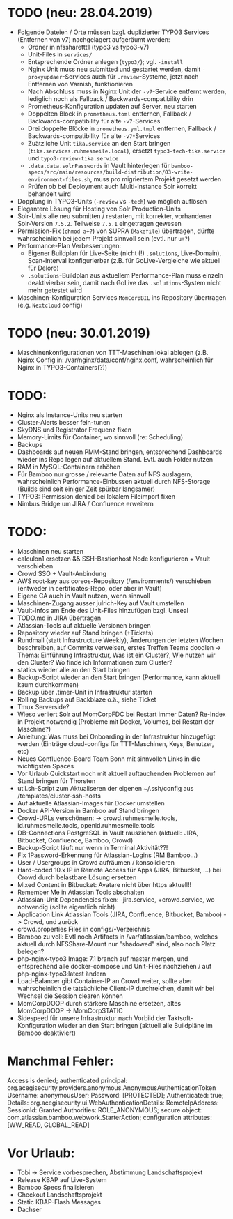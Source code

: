 # TODO (neu: 28.04.2019)
* Folgende Dateien / Orte müssen bzgl. duplizierter TYPO3 Services (Entfernen von v7) nachgelagert aufgeräumt werden:
    * Ordner in nfssharettt1 (typo3 vs typo3-v7)
    * Unit-Files in `services/`
    * Entsprechende Ordner anlegen (`typo3/`); vgl. `-install`
    * Nginx Unit muss neu submitted und gestartet werden, damit `-proxyupdaer`-Services auch für `.review`-Systeme, jetzt nach Entfernen von Varnish, funktionieren
    * Nach Abschluss muss in Nginx Unit der `-v7`-Service entfernt werden, lediglich noch als Fallback / Backwards-compatibility drin
    * Prometheus-Konfiguration updaten auf Server, neu starten
    * Doppelten Block in `prometheus.toml` entfernen, Fallback / Backwards-compatibility für alte `-v7`-Services
    * Drei doppelte Blöcke in `prometheus.yml.tmpl` entfernen, Fallback / Backwards-compatibility für alte `-v7`-Services
    * Zuätzliche Unit `tika.service` an den Start bringen (`tika.services.ruhmesmeile.local`), ersetzt `typo3-tech-tika.service` und `typo3-review-tika.service`
    * `.data.data.solrPasswords` in Vault hinterlegen für `bamboo-specs/src/main/resources/build-distribution/03-write-environment-files.sh`, muss pro migriertem Projekt gesetzt werden
    * Prüfen ob bei Deployment auch Multi-Instance Solr korrekt behandelt wird
* Dopplung in TYPO3-Units (`-review` vs `-tech`) wo möglich auflösen
* Elegantere Lösung für Hosting von Solr Production-Units
* Solr-Units alle neu submitten / restarten, mit korrekter, vorhandener Solr-Version `7.5.2`. Teilweise `7.5.1` eingetragen gewesen
* Permission-Fix (`chmod a+?`) von SUPRA (`Makefile`) übertragen, dürfte wahrscheinlich bei jedem Projekt sinnvoll sein (evtl. nur `u+?`)
* Performance-Plan Verbesserungen:
    * Eigener Buildplan für Live-Seite (nicht (!) `.solutions`, Live-Domain), Scan-Interval konfigurierbar (z.B. für GoLive-Vergleiche wie aktuell für Deloro)
    * `.solutions`-Buildplan aus aktuellem Performance-Plan muss einzeln deaktivierbar sein, damit nach GoLive das `.solutions`-System nicht mehr getestet wird
* Maschinen-Konfiguration Services `MomCorpBIL` ins Repository übertragen (e.g. `Nextcloud` config)

# TODO (neu: 30.01.2019)

* Maschinenkonfigurationen von TTT-Maschinen lokal ablegen (z.B. Nginx Config in: /var/nginx/data/conf/nginx.conf, wahrscheinlich für Nginx in TYPO3-Containers(?))


# TODO:

* Nginx als Instance-Units neu starten
* Cluster-Alerts besser fein-tunen
* SkyDNS und Registrator Frequenz fixen
* Memory-Limits für Container, wo sinnvoll (re: Scheduling)
* Backups
* Dashboards auf neuen PMM-Stand bringen, entsprechend Dashboards wieder ins Repo legen auf aktuellem Stand. Evtl. auch Folder nutzen
* RAM in MySQL-Containern erhöhen
* Für Bamboo nur grosse / relevante Daten auf NFS auslagern, wahrscheinlich Performance-Einbussen aktuell durch NFS-Storage (Builds sind seit einiger Zeit spürbar langsamer)
* TYPO3: Permission denied bei lokalem Fileimport fixen
* Nimbus Bridge um JIRA / Confluence erweitern

# TODO:
* Maschinen neu starten
* calculon1 ersetzen && SSH-Bastionhost Node konfigurieren + Vault verschieben
* Crowd SSO + Vault-Anbindung
* AWS root-key aus coreos-Repository (/environments/) verschieben (entweder in certificates-Repo, oder aber in Vault)
* Eigene CA auch in Vault nutzen, wenn sinnvoll
* Maschinen-Zugang ausser julrich-Key auf Vault umstellen
* Vault-Infos am Ende des Unit-Files hinzufügen bzgl. Unseal
* TODO.md in JIRA übertragen
* Atlassian-Tools auf aktuelle Versionen bringen
* Repository wieder auf Stand bringen (+Tickets)
* Rundmail (statt Infrastructure Weekly), Änderungen der letzten Wochen beschreiben, auf Commits verweisen, erstes Treffen Teams doodlen -> Thema: Einführung Infrastruktur, Was ist ein Cluster?, Wie nutzen wir den Cluster? Wo finde ich Informationen zum Cluster?
* statics wieder alle an den Start bringen
* Backup-Script wieder an den Start bringen (Performance, kann aktuell kaum durchkommen)
* Backup über .timer-Unit in Infrastruktur starten
* Rolling Backups auf Backblaze o.ä., siehe Ticket
* Tmux Serverside?
* Wieso verliert Solr auf MomCorpFDC bei Restart immer Daten? Re-Index in Projekt notwendig (Probleme mit Docker, Volumes, bei Restart der Maschine?)
* Anleitung: Was muss bei Onboarding in der Infrastruktur hinzugefügt werden (Einträge cloud-configs für TTT-Maschinen, Keys, Benutzer, etc)
* Neues Confluence-Board Team Bonn mit sinnvollen Links in die wichtigsten Spaces
* Vor Urlaub Quickstart noch mit aktuell auftauchenden Problemen auf Stand bringen für Thorsten
* util.sh-Script zum Aktualiseren der eigenen ~/.ssh/config aus /templates/cluster-ssh-hosts
* Auf aktuelle Atlassian-Images für Docker umstellen
* Docker API-Version in Bamboo auf Stand bringen
* Crowd-URLs verschönern: -> crowd.ruhmesmeile.tools, id.ruhmesmeile.tools, openid.ruhmesmeile.tools
* DB-Connections PostgreSQL in Vault rausziehen (aktuell: JIRA, Bitbucket, Confluence, Bamboo, Crowd)
* Backup-Script läuft nur wenn in Terminal Aktivität??!
* Fix 1Password-Erkennung für Atlassian-Logins (RM Bamboo...)
* User / Usergroups in Crowd aufräumen / konsolidieren
* Hard-coded 10.x IP in Remote Access für Apps (JIRA, Bitbucket, ...) bei Crowd durch belastbare Lösung ersetzen
* Mixed Content in Bitbucket: Avatare nicht über https aktuell!!
* Remember Me in Atlassian Tools abschalten
* Atlassian-Unit Dependencies fixen: -jira.service, +crowd.service, wo notwendig (sollte eigentlich nicht)
* Application Link Atlassian Tools (JIRA, Confluence, Bitbucket, Bamboo) -> Crowd, und zurück
* crowd.properties Files in configs/-Verzeichnis
* Bamboo zu voll: Evtl noch Artifacts in /var/atlassian/bamboo, welches aktuell durch NFSShare-Mount nur "shadowed" sind, also noch Platz belegen?
* php-nginx-typo3 Image: 7.1 branch auf master mergen, und entsprechend alle docker-compose und Unit-Files nachziehen / auf php-nginx-typo3:latest ändern
* Load-Balancer gibt Container-IP an Crowd weiter, sollte aber wahrscheinlich die tatsächliche Client-IP durchreichen, damit wir bei Wechsel die Session clearen können
* MomCorpDOOP durch stärkere Maschine ersetzen, altes MomCorpDOOP -> MomCorpSTATIC
* Sidespeed für unsere Infrastruktur nach Vorbild der Taktsoft-Konfiguration wieder an den Start bringen (aktuell alle Buildpläne im Bamboo deaktiviert)


# Manchmal Fehler:

Access is denied; authenticated principal: org.acegisecurity.providers.anonymous.AnonymousAuthenticationToken Username: anonymousUser; Password: [PROTECTED]; Authenticated: true; Details: org.acegisecurity.ui.WebAuthenticationDetails: RemoteIpAddress: SessionId: Granted Authorities: ROLE_ANONYMOUS; secure object: com.atlassian.bamboo.webwork.StarterAction; configuration attributes: [WW_READ, GLOBAL_READ]


# Vor Urlaub:
* Tobi -> Service vorbesprechen, Abstimmung Landschaftsprojekt
* Release KBAP auf Live-System
* Bamboo Specs finalisieren
* Checkout Landschaftsprojekt
* Static KBAP-Flash Messages
* Dachser
